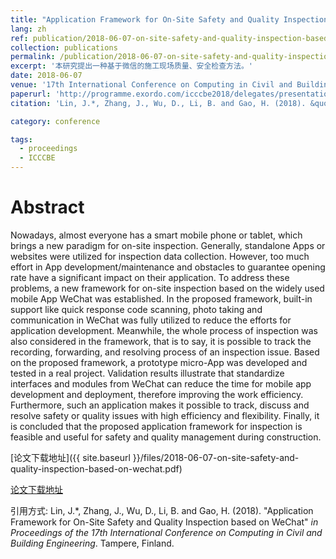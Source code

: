 ```yaml
---
title: "Application Framework for On-Site Safety and Quality Inspection based on WeChat"
lang: zh
ref: publication/2018-06-07-on-site-safety-and-quality-inspection-based-on-wechat
collection: publications
permalink: /publication/2018-06-07-on-site-safety-and-quality-inspection-based-on-wechat
excerpt: '本研究提出一种基于微信的施工现场质量、安全检查方法。'
date: 2018-06-07
venue: '17th International Conference on Computing in Civil and Building Engineering'
paperurl: 'http://programme.exordo.com/icccbe2018/delegates/presentation/285/'
citation: 'Lin, J.*, Zhang, J., Wu, D., Li, B. and Gao, H. (2018). &quot;Application Framework for On-Site Safety and Quality Inspection based on WeChat&quot; <i>in Proceedings of the 17th International Conference on Computing in Civil and Building Engineering</i>. Tampere, Finland.'

category: conference

tags: 
  - proceedings
  - ICCCBE
---
```



Abstract
====

Nowadays, almost everyone has a smart mobile phone or tablet, which brings a new paradigm for on-site inspection. Generally, standalone Apps or websites were utilized for inspection data collection. However, too much effort in App development/maintenance and obstacles to guarantee opening rate have a significant impact on their application. To address these problems, a new framework for on-site inspection based on the widely used mobile App WeChat was established. In the proposed framework, built-in support like quick response code scanning, photo taking and communication in WeChat was fully utilized to reduce the efforts for application development. Meanwhile, the whole process of inspection was also considered in the framework, that is to say, it is possible to track the recording, forwarding, and resolving process of an inspection issue. Based on the proposed framework, a prototype micro-App was developed and tested in a real project. Validation results illustrate that standardize interfaces and modules from WeChat can reduce the time for mobile app development and deployment, therefore improving the work efficiency. Furthermore, such an application makes it possible to track, discuss and resolve safety or quality issues with high efficiency and flexibility. Finally, it is concluded that the proposed application framework for inspection is feasible and useful for safety and quality management during construction.

[论文下载地址]({{ site.baseurl }}/files/2018-06-07-on-site-safety-and-quality-inspection-based-on-wechat.pdf)

[论文下载地址](http://programme.exordo.com/icccbe2018/delegates/presentation/285/)

引用方式: Lin, J.*, Zhang, J., Wu, D., Li, B. and Gao, H. (2018). &quot;Application Framework for On-Site Safety and Quality Inspection based on WeChat&quot; <i>in Proceedings of the 17th International Conference on Computing in Civil and Building Engineering</i>. Tampere, Finland.